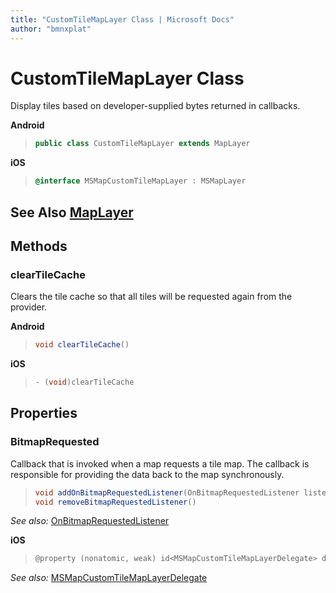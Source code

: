 ```yaml
---
title: "CustomTileMapLayer Class | Microsoft Docs"
author: "bmnxplat"
---
```


# CustomTileMapLayer Class

Display tiles based on developer-supplied bytes returned in callbacks.

**Android** 

>```java
> public class CustomTileMapLayer extends MapLayer
>```

**iOS**

>```objectivec
> @interface MSMapCustomTileMapLayer : MSMapLayer
>```

## See Also [MapLayer](MapLayer-class.md)

## Methods

### clearTileCache

Clears the tile cache so that all tiles will be requested again from the provider.

**Android**

>```java
> void clearTileCache()
>```

**iOS**

>```objectivec
>- (void)clearTileCache
>```

## Properties

### BitmapRequested

Callback that is invoked when a map requests a tile map. The callback is responsible for providing the data back to the map synchronously.

>```java 
> void addOnBitmapRequestedListener(OnBitmapRequestedListener listener)
> void removeBitmapRequestedListener()
>```

_See also:_
[OnBitmapRequestedListener](Android/OnBitmapRequestedListener-interface.md)

**iOS**

>```objectivec
> @property (nonatomic, weak) id<MSMapCustomTileMapLayerDelegate> delegate
>```

_See also:_
[MSMapCustomTileMapLayerDelegate](iOS/MSMapCustomTileMapLayerDelegate-protocol.md)
